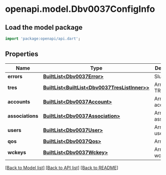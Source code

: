 # openapi.model.Dbv0037ConfigInfo

## Load the model package
```dart
import 'package:openapi/api.dart';
```

## Properties
Name | Type | Description | Notes
------------ | ------------- | ------------- | -------------
**errors** | [**BuiltList&lt;Dbv0037Error&gt;**](Dbv0037Error.md) | Slurm errors | [optional] 
**tres** | [**BuiltList&lt;BuiltList&lt;Dbv0037TresListInner&gt;&gt;**](BuiltList.md) | Array of TRES | [optional] 
**accounts** | [**BuiltList&lt;Dbv0037Account&gt;**](Dbv0037Account.md) | Array of accounts | [optional] 
**associations** | [**BuiltList&lt;Dbv0037Association&gt;**](Dbv0037Association.md) | Array of associations | [optional] 
**users** | [**BuiltList&lt;Dbv0037User&gt;**](Dbv0037User.md) | Array of users | [optional] 
**qos** | [**BuiltList&lt;Dbv0037Qos&gt;**](Dbv0037Qos.md) | Array of qos | [optional] 
**wckeys** | [**BuiltList&lt;Dbv0037Wckey&gt;**](Dbv0037Wckey.md) | Array of wckeys | [optional] 

[[Back to Model list]](../README.md#documentation-for-models) [[Back to API list]](../README.md#documentation-for-api-endpoints) [[Back to README]](../README.md)


